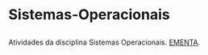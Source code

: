 # Sistemas-Operacionais

##

Atividades da disciplina Sistemas Operacionais. [EMENTA](https://www.unifesp.br/campus/sjc/images/sjc/Secretaria_de_Gradua%C3%A7%C3%A3o/UCs_Vigentes/A/Algoritmos_e_Estruturas_de_Dados_II.pdf).
